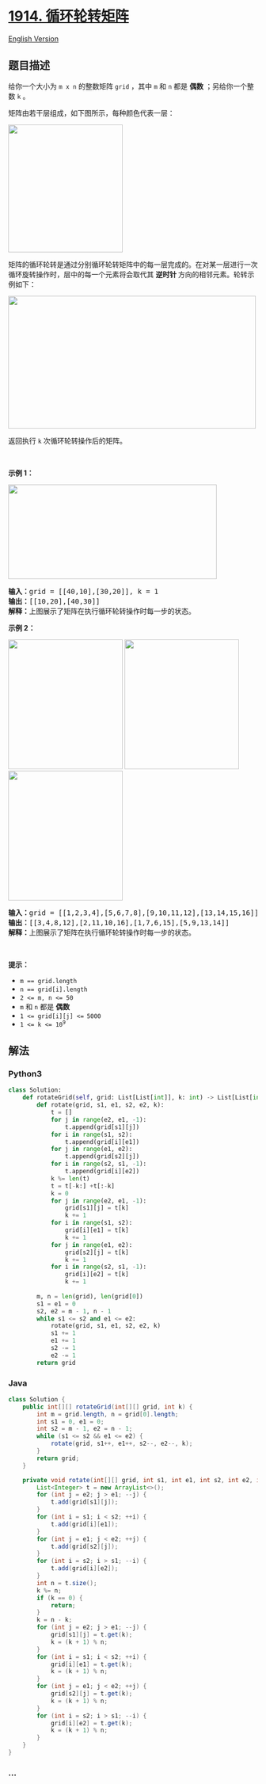 # [1914. 循环轮转矩阵](https://leetcode-cn.com/problems/cyclically-rotating-a-grid)

[English Version](/solution/1900-1999/1914.Cyclically%20Rotating%20a%20Grid/README_EN.md)

## 题目描述

<!-- 这里写题目描述 -->

<p>给你一个大小为 <code>m x n</code> 的整数矩阵 <code>grid</code>​​​ ，其中 <code>m</code> 和 <code>n</code> 都是 <strong>偶数</strong> ；另给你一个整数 <code>k</code> 。</p>

<p>矩阵由若干层组成，如下图所示，每种颜色代表一层：</p>

<p><img alt="" src="https://cdn.jsdelivr.net/gh/doocs/leetcode@main/solution/1900-1999/1914.Cyclically%20Rotating%20a%20Grid/images/ringofgrid.png" style="width: 231px; height: 258px;"></p>

<p>矩阵的循环轮转是通过分别循环轮转矩阵中的每一层完成的。在对某一层进行一次循环旋转操作时，层中的每一个元素将会取代其 <strong>逆时针 </strong>方向的相邻元素。轮转示例如下：</p>
<img alt="" src="https://cdn.jsdelivr.net/gh/doocs/leetcode@main/solution/1900-1999/1914.Cyclically%20Rotating%20a%20Grid/images/explanation_grid.jpg" style="width: 500px; height: 268px;">
<p>返回执行 <code>k</code> 次循环轮转操作后的矩阵。</p>

<p> </p>

<p><strong>示例 1：</strong></p>
<img alt="" src="https://cdn.jsdelivr.net/gh/doocs/leetcode@main/solution/1900-1999/1914.Cyclically%20Rotating%20a%20Grid/images/rod2.png" style="width: 421px; height: 191px;">
<pre><strong>输入：</strong>grid = [[40,10],[30,20]], k = 1
<strong>输出：</strong>[[10,20],[40,30]]
<strong>解释：</strong>上图展示了矩阵在执行循环轮转操作时每一步的状态。</pre>

<p><strong>示例 2：</strong></p>
<strong><img alt="" src="https://cdn.jsdelivr.net/gh/doocs/leetcode@main/solution/1900-1999/1914.Cyclically%20Rotating%20a%20Grid/images/ringofgrid5.png" style="width: 231px; height: 262px;"></strong> <strong><img alt="" src="https://cdn.jsdelivr.net/gh/doocs/leetcode@main/solution/1900-1999/1914.Cyclically%20Rotating%20a%20Grid/images/ringofgrid6.png" style="width: 231px; height: 262px;"></strong> <strong><img alt="" src="https://cdn.jsdelivr.net/gh/doocs/leetcode@main/solution/1900-1999/1914.Cyclically%20Rotating%20a%20Grid/images/ringofgrid7.png" style="width: 231px; height: 262px;"></strong>

<pre><strong>输入：</strong>grid = [[1,2,3,4],[5,6,7,8],[9,10,11,12],[13,14,15,16]], k = 2
<strong>输出：</strong>[[3,4,8,12],[2,11,10,16],[1,7,6,15],[5,9,13,14]]
<strong>解释：</strong>上图展示了矩阵在执行循环轮转操作时每一步的状态。
</pre>

<p> </p>

<p><strong>提示：</strong></p>

<ul>
	<li><code>m == grid.length</code></li>
	<li><code>n == grid[i].length</code></li>
	<li><code>2 &lt;= m, n &lt;= 50</code></li>
	<li><code>m</code> 和 <code>n</code> 都是 <strong>偶数</strong></li>
	<li><code>1 &lt;= grid[i][j] &lt;=<sup> </sup>5000</code></li>
	<li><code>1 &lt;= k &lt;= 10<sup>9</sup></code></li>
</ul>


## 解法

<!-- 这里可写通用的实现逻辑 -->

<!-- tabs:start -->

### **Python3**

<!-- 这里可写当前语言的特殊实现逻辑 -->

```python
class Solution:
    def rotateGrid(self, grid: List[List[int]], k: int) -> List[List[int]]:
        def rotate(grid, s1, e1, s2, e2, k):
            t = []
            for j in range(e2, e1, -1):
                t.append(grid[s1][j])
            for i in range(s1, s2):
                t.append(grid[i][e1])
            for j in range(e1, e2):
                t.append(grid[s2][j])
            for i in range(s2, s1, -1):
                t.append(grid[i][e2])
            k %= len(t)
            t = t[-k:] +t[:-k]
            k = 0
            for j in range(e2, e1, -1):
                grid[s1][j] = t[k]
                k += 1
            for i in range(s1, s2):
                grid[i][e1] = t[k]
                k += 1
            for j in range(e1, e2):
                grid[s2][j] = t[k]
                k += 1
            for i in range(s2, s1, -1):
                grid[i][e2] = t[k]
                k += 1
        
        m, n = len(grid), len(grid[0])
        s1 = e1 = 0
        s2, e2 = m - 1, n - 1
        while s1 <= s2 and e1 <= e2:
            rotate(grid, s1, e1, s2, e2, k)
            s1 += 1
            e1 += 1
            s2 -= 1
            e2 -= 1
        return grid
```

### **Java**

<!-- 这里可写当前语言的特殊实现逻辑 -->

```java
class Solution {
    public int[][] rotateGrid(int[][] grid, int k) {
        int m = grid.length, n = grid[0].length;
        int s1 = 0, e1 = 0;
        int s2 = m - 1, e2 = n - 1;
        while (s1 <= s2 && e1 <= e2) {
            rotate(grid, s1++, e1++, s2--, e2--, k);
        }
        return grid;
    }

    private void rotate(int[][] grid, int s1, int e1, int s2, int e2, int k) {
        List<Integer> t = new ArrayList<>();
        for (int j = e2; j > e1; --j) {
            t.add(grid[s1][j]);
        }
        for (int i = s1; i < s2; ++i) {
            t.add(grid[i][e1]);
        }
        for (int j = e1; j < e2; ++j) {
            t.add(grid[s2][j]);
        }
        for (int i = s2; i > s1; --i) {
            t.add(grid[i][e2]);
        }
        int n = t.size();
        k %= n;
        if (k == 0) {
            return;
        }
        k = n - k;
        for (int j = e2; j > e1; --j) {
            grid[s1][j] = t.get(k);
            k = (k + 1) % n;
        }
        for (int i = s1; i < s2; ++i) {
            grid[i][e1] = t.get(k);
            k = (k + 1) % n;
        }
        for (int j = e1; j < e2; ++j) {
            grid[s2][j] = t.get(k);
            k = (k + 1) % n;
        }
        for (int i = s2; i > s1; --i) {
            grid[i][e2] = t.get(k);
            k = (k + 1) % n;
        }
    }
}
```

### **...**

```

```

<!-- tabs:end -->
